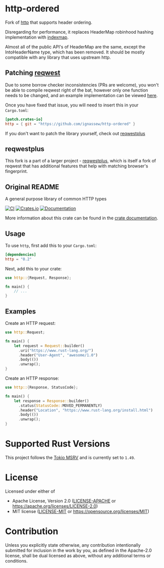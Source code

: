 # http-ordered

Fork of [http](https://github.com/hyperium/http) that supports header ordering.

Disregarding for performance, it replaces HeaderMap robinhood hashing implementation with [indexmap](https://github.com/bluss/indexmap).

Almost all of the public API's of HeaderMap are the same, except the IntoHeaderName type, which has been removed. It should be mostly compatible with any library that uses upstream http.

## Patching [reqwest](https://github.com/seanmonstar/reqwest)
Due to some borrow checker inconsistencies (PRs are welcome), you won't be able to compile reqwest right of the bat, however only one function needs to be changed, and an example implementation can be viewed [here](https://github.com/ignassew/reqwestplus/commit/314a180fb57571767ad698b38300f5b504bf1409).

Once you have fixed that issue, you will need to insert this in your `Cargo.toml`:
```toml
[patch.crates-io]
http = { git = "https://github.com/ignassew/http-ordered" }
```

If you don't want to patch the library yourself, check out [reqwestplus](#reqwestplus)

## reqwestplus
This fork is a part of a larger project - [reqwestplus](https://github.com/ignassew/reqwestplus), which is itself a fork of reqwest that has additional features that help with matching browser's fingerprint.

## Original README

A general purpose library of common HTTP types

[![CI](https://github.com/hyperium/http/workflows/CI/badge.svg)](https://github.com/hyperium/http/actions?query=workflow%3ACI)
[![Crates.io](https://img.shields.io/crates/v/http.svg)](https://crates.io/crates/http)
[![Documentation](https://docs.rs/http/badge.svg)][dox]

More information about this crate can be found in the [crate
documentation][dox].

[dox]: https://docs.rs/http

## Usage

To use `http`, first add this to your `Cargo.toml`:

```toml
[dependencies]
http = "0.2"
```

Next, add this to your crate:

```rust
use http::{Request, Response};

fn main() {
    // ...
}
```

## Examples

Create an HTTP request:

```rust
use http::Request;

fn main() {
    let request = Request::builder()
      .uri("https://www.rust-lang.org/")
      .header("User-Agent", "awesome/1.0")
      .body(())
      .unwrap();
}
```

Create an HTTP response:

```rust
use http::{Response, StatusCode};

fn main() {
    let response = Response::builder()
      .status(StatusCode::MOVED_PERMANENTLY)
      .header("Location", "https://www.rust-lang.org/install.html")
      .body(())
      .unwrap();
}
```

# Supported Rust Versions

This project follows the [Tokio MSRV][msrv] and is currently set to `1.49`.

[msrv]: https://github.com/tokio-rs/tokio/#supported-rust-versions

# License

Licensed under either of

- Apache License, Version 2.0 ([LICENSE-APACHE](LICENSE-APACHE) or https://apache.org/licenses/LICENSE-2.0)
- MIT license ([LICENSE-MIT](LICENSE-MIT) or https://opensource.org/licenses/MIT)

# Contribution

Unless you explicitly state otherwise, any contribution intentionally submitted
for inclusion in the work by you, as defined in the Apache-2.0 license, shall be
dual licensed as above, without any additional terms or conditions.
